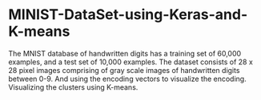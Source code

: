 # MINIST-DataSet-using-Keras-and-K-means
The MNIST database of handwritten digits has a training set of 60,000 examples, and a test set of 10,000 examples. The dataset consists of 28 x 28 pixel images comprising of gray scale images of handwritten digits between 0-9. And using the encoding vectors to visualize the encoding. Visualizing the clusters using K-means.
